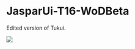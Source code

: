 JasparUi-T16-WoDBeta
====================

Edited version of Tukui.

<a href='http://www.tukui.org/storage/viewer.php?id=634975WoWScrnShot_081514_191041.jpg'><img src='http://www.tukui.org/storage/viewer.php?id=634975WoWScrnShot_081514_191041.jpg'></a>
